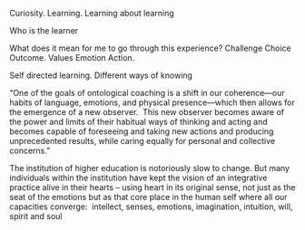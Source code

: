 
Curiosity. Learning. Learning about learning 

Who is the learner 

What does it mean for me to go through this experience? Challenge Choice Outcome. Values Emotion Action.

Self directed learning. Different ways of knowing

“One of the goals of ontological coaching is a shift in our coherence—our habits of language, emotions, and physical presence—which then allows for the emergence of a new observer.  This new observer becomes aware of the power and limits of their habitual ways of thinking and acting and becomes capable of foreseeing and taking new actions and producing unprecedented results, while caring equally for personal and collective concerns.”

The institution of higher education is notoriously slow to change. But many individuals within the institution have kept the vision of an integrative practice alive in their hearts – using heart in its original sense, not just as the seat of the emotions but as that core place in the human self where all our capacities converge:  intellect, senses, emotions, imagination, intuition, will, spirit and soul
